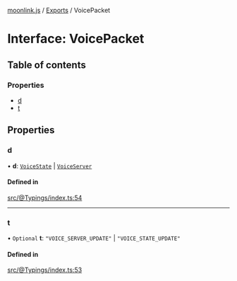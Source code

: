 [moonlink.js](../README.md) / [Exports](../modules.md) / VoicePacket

# Interface: VoicePacket

## Table of contents

### Properties

- [d](VoicePacket.md#d)
- [t](VoicePacket.md#t)

## Properties

### d

• **d**: [`VoiceState`](VoiceState.md) \| [`VoiceServer`](VoiceServer.md)

#### Defined in

[src/@Typings/index.ts:54](https://github.com/Ecliptia/moonlink.js/blob/ab259c6/src/@Typings/index.ts#L54)

___

### t

• `Optional` **t**: ``"VOICE_SERVER_UPDATE"`` \| ``"VOICE_STATE_UPDATE"``

#### Defined in

[src/@Typings/index.ts:53](https://github.com/Ecliptia/moonlink.js/blob/ab259c6/src/@Typings/index.ts#L53)
